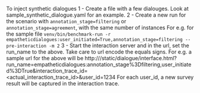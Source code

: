 To inject synthetic dialogues
1 - Create a file with a few dialouges. Look at sample_synthetic_dialogue.yaml for an example. 
2 - Create a new run for the scenario with `annotation_stage=filtering` or `annotation_stage=agreement`, with the same number of instances
	For e.g. for the sample file `venv/bin/benchmark-run -r empatheticdialogues:user_initiated=True,annotation_stage=filtering --pre-interaction -m 2`
3 - Start the interaction server and in the url, set the run_name to the above. Take care to url encode the equals signs. 
	For e.g. a sample url for the above will be http://<ip>/static/dialogue/interface.html?run_name=empatheticdialogues:annotation_stage%3Dfiltering,user_initiated%3DTrue&interaction_trace_id=<actual_interaction_trace_id>&user_id=1234
    For each user_id, a new survey result will be captured in the interaction trace. 
